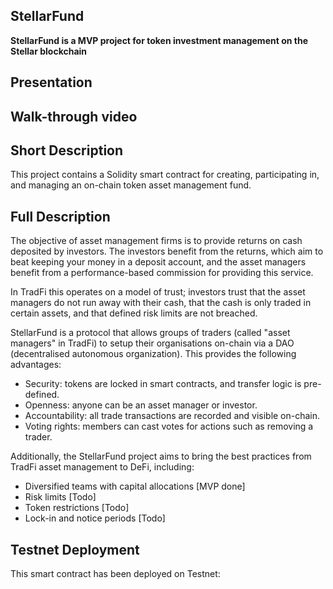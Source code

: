 ## StellarFund

**StellarFund is a MVP project for token investment management on the Stellar blockchain**



## Presentation


## Walk-through video


## Short Description
This project contains a Solidity smart contract for creating, participating in, and managing an on-chain token asset management fund.


## Full Description
The objective of asset management firms is to provide returns on cash deposited by investors. The investors benefit from the returns, which aim to beat keeping your money in a deposit account, and the asset managers benefit from a performance-based commission for providing this service.


In TradFi this operates on a model of trust; investors trust that the asset managers do not run away with their cash, that the cash is only traded in certain assets, and that defined risk limits are not breached.


StellarFund is a protocol that allows groups of traders (called "asset managers" in TradFi) to setup their organisations on-chain via a DAO (decentralised autonomous organization). This provides the following advantages:
- Security: tokens are locked in smart contracts, and transfer logic is pre-defined.
- Openness: anyone can be an asset manager or investor.
- Accountability: all trade transactions are recorded and visible on-chain.
- Voting rights: members can cast votes for actions such as removing a trader.


Additionally, the StellarFund project aims to bring the best practices from TradFi asset management to DeFi, including:
- Diversified teams with capital allocations [MVP done]
- Risk limits [Todo]
- Token restrictions [Todo]
- Lock-in and notice periods [Todo]


## Testnet Deployment
This smart contract has been deployed on Testnet:



